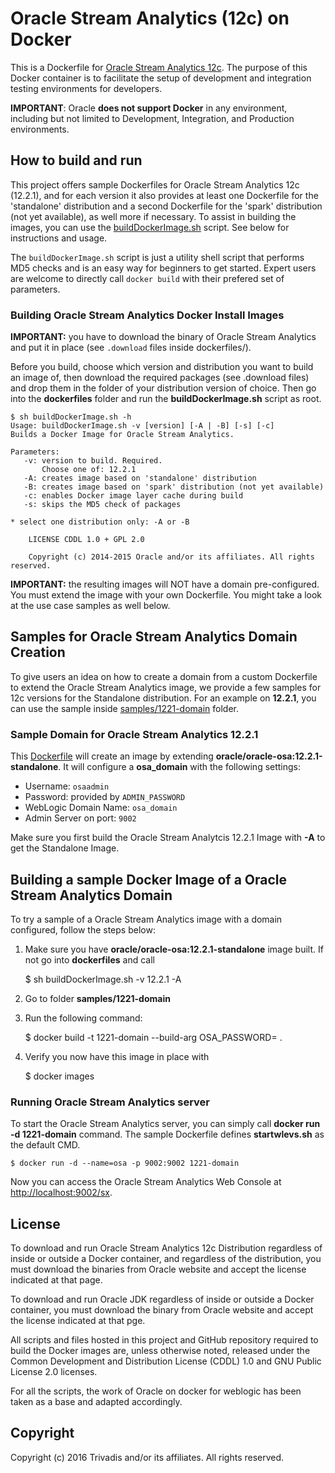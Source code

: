 # Oracle Stream Analytics (12c) on Docker

This is a Dockerfile for [Oracle Stream Analytics 12c](http://www.oracle.com/technetwork/middleware/complex-event-processing/overview/index.html). The purpose of this Docker container is to facilitate the setup of development and integration testing environments for developers.

**IMPORTANT**: Oracle **does not support Docker** in any environment, including but not limited to Development, Integration, and Production environments.

## How to build and run
This project offers sample Dockerfiles for Oracle Stream Analytics 12c (12.2.1), and for each version it also provides at least one Dockerfile for the 'standalone' distribution and a second Dockerfile for the 'spark' distribution (not yet available), as well more if necessary. To assist in building the images, you can use the [buildDockerImage.sh](dockerfiles/buildDockerImage.sh) script. See below for instructions and usage.

The `buildDockerImage.sh` script is just a utility shell script that performs MD5 checks and is an easy way for beginners to get started. Expert users are welcome to directly call `docker build` with their prefered set of parameters.

### Building Oracle Stream Analytics Docker Install Images
**IMPORTANT:** you have to download the binary of Oracle Stream Analytics and put it in place (see `.download` files inside dockerfiles/<version>).

Before you build, choose which version and distribution you want to build an image of, then download the required packages (see .download files) and drop them in the folder of your distribution version of choice. Then go into the **dockerfiles** folder and run the **buildDockerImage.sh** script as root.

	$ sh buildDockerImage.sh -h
	Usage: buildDockerImage.sh -v [version] [-A | -B] [-s] [-c]
	Builds a Docker Image for Oracle Stream Analytics.
  
	Parameters:
	   -v: version to build. Required.
	       Choose one of: 12.2.1  
	   -A: creates image based on 'standalone' distribution
	   -B: creates image based on 'spark' distribution (not yet available)
	   -c: enables Docker image layer cache during build
	   -s: skips the MD5 check of packages

	* select one distribution only: -A or -B
        
        LICENSE CDDL 1.0 + GPL 2.0
        
        Copyright (c) 2014-2015 Oracle and/or its affiliates. All rights reserved.

**IMPORTANT:** the resulting images will NOT have a domain pre-configured. You must extend the image with your own Dockerfile. You might take a look at the use case samples as well below.

## Samples for Oracle Stream Analytics Domain Creation
To give users an idea on how to create a domain from a custom Dockerfile to extend the Oracle Stream Analytics image, we provide a few samples for 12c versions for the Standalone distribution. For an example on **12.2.1**, you can use the sample inside [samples/1221-domain](samples/1221-domain) folder. 

### Sample Domain for Oracle Stream Analytics 12.2.1
This [Dockerfile](samples/1221-domain/Dockerfile) will create an image by extending **oracle/oracle-osa:12.2.1-standalone**. It will configure a **osa_domain** with the following settings:

 * Username: `osaadmin`
 * Password: provided by `ADMIN_PASSWORD` 
 * WebLogic Domain Name: `osa_domain`
 * Admin Server on port: `9002`

Make sure you first build the Oracle Stream Analytcis 12.2.1 Image with **-A** to get the Standalone Image.

## Building a sample Docker Image of a Oracle Stream Analytics Domain
To try a sample of a Oracle Stream Analytics image with a domain configured, follow the steps below:

  1. Make sure you have **oracle/oracle-osa:12.2.1-standalone** image built. If not go into **dockerfiles** and call 

        $ sh buildDockerImage.sh -v 12.2.1 -A

  2. Go to folder **samples/1221-domain**
  3. Run the following command: 

        $ docker build -t 1221-domain --build-arg OSA_PASSWORD=<define> .

  4. Verify you now have this image in place with 

        $ docker images

### Running Oracle Stream Analytics server
To start the Oracle Stream Analytics server, you can simply call **docker run -d 1221-domain** command. The sample Dockerfile defines **startwlevs.sh** as the default CMD.

    $ docker run -d --name=osa -p 9002:9002 1221-domain

Now you can access the Oracle Stream Analytics Web Console at [http://localhost:9002/sx](http://localhost:9002/sx).

## License
To download and run Oracle Stream Analytics 12c Distribution regardless of inside or outside a Docker container, and regardless of the distribution, you must download the binaries from Oracle website and accept the license indicated at that page.

To download and run Oracle JDK regardless of inside or outside a Docker container, you must download the binary from Oracle website and accept the license indicated at that pge.

All scripts and files hosted in this project and GitHub repository required to build the Docker images are, unless otherwise noted, released under the Common Development and Distribution License (CDDL) 1.0 and GNU Public License 2.0 licenses.

For all the scripts, the work of Oracle on docker for weblogic has been taken as a base and adapted accordingly.

## Copyright
Copyright (c) 2016 Trivadis and/or its affiliates. All rights reserved.
